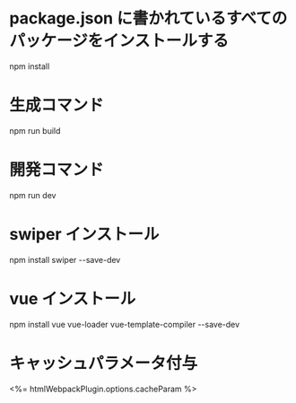 # package.json に書かれているすべてのパッケージをインストールする

npm install

# 生成コマンド

npm run build

# 開発コマンド

npm run dev

# swiper インストール

npm install swiper --save-dev

# vue インストール

npm install vue vue-loader vue-template-compiler --save-dev

# キャッシュパラメータ付与

<%= htmlWebpackPlugin.options.cacheParam %>
